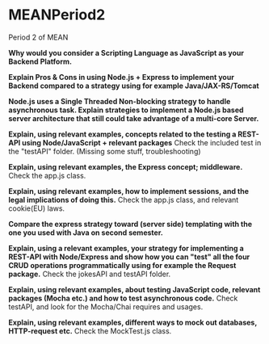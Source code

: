 # MEANPeriod2
Period 2 of MEAN

<strong>Why would you consider a Scripting Language as JavaScript as your Backend Platform.</strong>


<strong>Explain Pros & Cons in using Node.js + Express to implement your Backend compared to a strategy using for
example Java/JAX-RS/Tomcat</strong>

<strong>Node.js uses a Single Threaded Non-blocking strategy to handle asynchronous task. Explain strategies to
implement a Node.js based server architecture that still could take advantage of a multi-core Server.</strong>

<strong>Explain, using relevant examples, concepts related to the testing a REST-API using Node/JavaScript +
relevant packages</strong> 
Check the included test in the "testAPI" folder. (Missing some stuff, troubleshooting)

<strong>Explain, using relevant examples, the Express concept; middleware.</strong>
Check the app.js class.

<strong>Explain, using relevant examples, how to implement sessions, and the legal implications of doing this.</strong>
Check the app.js class, and relevant cookie(EU) laws.

<strong>Compare the express strategy toward (server side) templating with the one you used with Java on second
semester.</strong>

<strong>Explain, using a relevant examples, your strategy for implementing a REST-API with Node/Express and show
how you can "test" all the four CRUD operations programmatically using for example the Request package.</strong>
Check the jokesAPI and testAPI folder.

<strong>Explain, using relevant examples, about testing JavaScript code, relevant packages (Mocha etc.) and how to
test asynchronous code.</strong>
Check testAPI, and look for the Mocha/Chai requires and usages.

<strong>Explain, using relevant examples, different ways to mock out databases, HTTP-request etc.</strong>
Check the MockTest.js class. 
